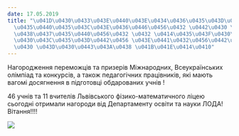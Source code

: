 ```yaml
---
date: 17.05.2019
title: "\u041D\u0430\u0433\u043E\u0440\u043E\u0434\u0436\u0435\u043D\u043D\u044F \u043F\
  \u0435\u0440\u0435\u043C\u043E\u0436\u0446\u0456\u0432 \u0442\u0430 \u043F\u0440\
  \u0438\u0437\u0435\u0440\u0456\u0432 \u0432 \u0414\u0435\u043F\u0430\u0440\u0442\
  \u0430\u043C\u0435\u043D\u0442\u0456 \u043E\u0441\u0432\u0456\u0442\u0438 \u0442\
  \u0430 \u043D\u0430\u0443\u043A\u0438 \u041B\u041E\u0414\u0410"
---
```

Нагородження переможців та призерів Міжнародних, Всеукраїнських олімпіад та конкурсів, а також педагогічних працівників, які мають вагомі досягнення в підготовці обдарованих учнів
!

46 учнів та 11 вчителів Львівського фізико-математичного ліцею сьогодні отримали нагороди від Департаменту освіти та науки ЛОДА! Вітання!!!!

![](/files/нагородження-перемож-переможці2019.jpg)